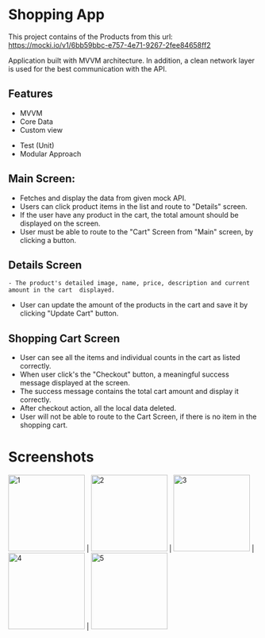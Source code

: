 
# Shopping App

This project contains of the Products from this url:
https://mocki.io/v1/6bb59bbc-e757-4e71-9267-2fee84658ff2 

Application built with MVVM architecture. In addition, a clean network layer is used for the 
best communication with the API.

## Features

- MVVM
- Core Data
- Custom view
* Test (Unit)
* Modular Approach

## Main Screen: 
  * Fetches and display the data from given mock API. 
  * Users can click product items in the list and route to "Details" screen. 
  * If the user have any product in the cart, the total amount should be displayed on the screen.
  * User must be able to route to the "Cart" Screen from "Main" screen, by clicking a button.
  
## Details Screen
    - The product's detailed image, name, price, description and current amount in the cart  displayed.
  * User can update the amount of the products in the cart and save it by clicking "Update Cart" button.
  
## Shopping Cart Screen
  - User can see all the items and individual counts in the cart as listed correctly.
  - When user click's the "Checkout" button, a meaningful success message displayed at the screen.
  - The success message contains the total cart amount and display it correctly.
  - After checkout action, all the local data deleted.
  - User will not be able to route to the Cart Screen, if there is no item in the shopping cart.
# Screenshots


<img width = "154" alt = "1" src = "https://user-images.githubusercontent.com/90607620/218722599-a6159d43-dc3d-48ee-8c47-fa0bdc7255c8.png" > | <img width = "154" alt = "2" src = "https://user-images.githubusercontent.com/90607620/218723016-2a7bc9b0-49ff-4d93-ab53-88e0c6ae44a7.png"> | <img width = "154" alt = "3" src = "https://user-images.githubusercontent.com/90607620/218723304-0e7b1f67-d09f-4db6-ac9f-476635ba8190.png" > |  
<img width = "154" alt = "4" src = "https://user-images.githubusercontent.com/90607620/218723434-2a742b0c-25dc-419d-985a-05430058efb5.png" > | <img width = "154" alt = "5" src = "https://user-images.githubusercontent.com/90607620/218723663-0752c6cf-f36a-4ee0-9141-50eb240c6d29.png" >
